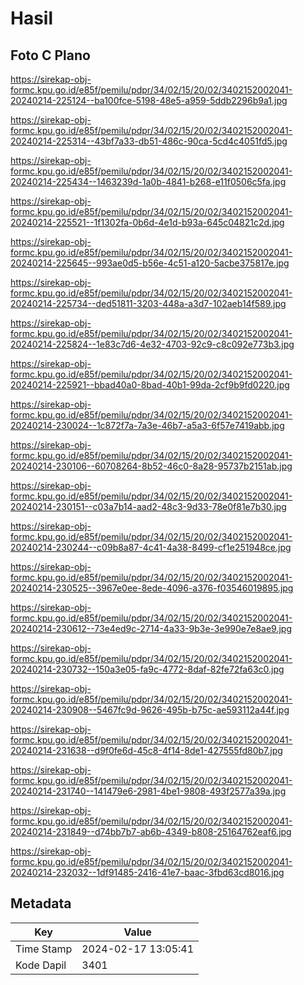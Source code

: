 # Hasil

## Foto C Plano

https://sirekap-obj-formc.kpu.go.id/e85f/pemilu/pdpr/34/02/15/20/02/3402152002041-20240214-225124--ba100fce-5198-48e5-a959-5ddb2296b9a1.jpg

https://sirekap-obj-formc.kpu.go.id/e85f/pemilu/pdpr/34/02/15/20/02/3402152002041-20240214-225314--43bf7a33-db51-486c-90ca-5cd4c4051fd5.jpg

https://sirekap-obj-formc.kpu.go.id/e85f/pemilu/pdpr/34/02/15/20/02/3402152002041-20240214-225434--1463239d-1a0b-4841-b268-e11f0506c5fa.jpg

https://sirekap-obj-formc.kpu.go.id/e85f/pemilu/pdpr/34/02/15/20/02/3402152002041-20240214-225521--1f1302fa-0b6d-4e1d-b93a-645c04821c2d.jpg

https://sirekap-obj-formc.kpu.go.id/e85f/pemilu/pdpr/34/02/15/20/02/3402152002041-20240214-225645--993ae0d5-b56e-4c51-a120-5acbe375817e.jpg

https://sirekap-obj-formc.kpu.go.id/e85f/pemilu/pdpr/34/02/15/20/02/3402152002041-20240214-225734--ded51811-3203-448a-a3d7-102aeb14f589.jpg

https://sirekap-obj-formc.kpu.go.id/e85f/pemilu/pdpr/34/02/15/20/02/3402152002041-20240214-225824--1e83c7d6-4e32-4703-92c9-c8c092e773b3.jpg

https://sirekap-obj-formc.kpu.go.id/e85f/pemilu/pdpr/34/02/15/20/02/3402152002041-20240214-225921--bbad40a0-8bad-40b1-99da-2cf9b9fd0220.jpg

https://sirekap-obj-formc.kpu.go.id/e85f/pemilu/pdpr/34/02/15/20/02/3402152002041-20240214-230024--1c872f7a-7a3e-46b7-a5a3-6f57e7419abb.jpg

https://sirekap-obj-formc.kpu.go.id/e85f/pemilu/pdpr/34/02/15/20/02/3402152002041-20240214-230106--60708264-8b52-46c0-8a28-95737b2151ab.jpg

https://sirekap-obj-formc.kpu.go.id/e85f/pemilu/pdpr/34/02/15/20/02/3402152002041-20240214-230151--c03a7b14-aad2-48c3-9d33-78e0f81e7b30.jpg

https://sirekap-obj-formc.kpu.go.id/e85f/pemilu/pdpr/34/02/15/20/02/3402152002041-20240214-230244--c09b8a87-4c41-4a38-8499-cf1e251948ce.jpg

https://sirekap-obj-formc.kpu.go.id/e85f/pemilu/pdpr/34/02/15/20/02/3402152002041-20240214-230525--3967e0ee-8ede-4096-a376-f03546019895.jpg

https://sirekap-obj-formc.kpu.go.id/e85f/pemilu/pdpr/34/02/15/20/02/3402152002041-20240214-230612--73e4ed9c-2714-4a33-9b3e-3e990e7e8ae9.jpg

https://sirekap-obj-formc.kpu.go.id/e85f/pemilu/pdpr/34/02/15/20/02/3402152002041-20240214-230732--150a3e05-fa9c-4772-8daf-82fe72fa63c0.jpg

https://sirekap-obj-formc.kpu.go.id/e85f/pemilu/pdpr/34/02/15/20/02/3402152002041-20240214-230908--5467fc9d-9626-495b-b75c-ae593112a44f.jpg

https://sirekap-obj-formc.kpu.go.id/e85f/pemilu/pdpr/34/02/15/20/02/3402152002041-20240214-231638--d9f0fe6d-45c8-4f14-8de1-427555fd80b7.jpg

https://sirekap-obj-formc.kpu.go.id/e85f/pemilu/pdpr/34/02/15/20/02/3402152002041-20240214-231740--141479e6-2981-4be1-9808-493f2577a39a.jpg

https://sirekap-obj-formc.kpu.go.id/e85f/pemilu/pdpr/34/02/15/20/02/3402152002041-20240214-231849--d74bb7b7-ab6b-4349-b808-25164762eaf6.jpg

https://sirekap-obj-formc.kpu.go.id/e85f/pemilu/pdpr/34/02/15/20/02/3402152002041-20240214-232032--1df91485-2416-41e7-baac-3fbd63cd8016.jpg


## Metadata

| Key        | Value               |
| ---------- | ------------------- |
| Time Stamp | 2024-02-17 13:05:41 |
| Kode Dapil | 3401                |



